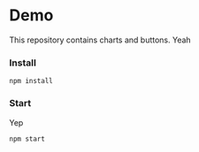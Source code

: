 # Demo

This repository contains charts and buttons. Yeah

### Install

```
npm install
```

### Start

Yep

```
npm start
```

